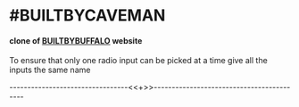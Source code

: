 <h1>#BUILTBYCAVEMAN</h1>
<h4>clone of <a href="https://builtbybuffalo.com/">BUILTBYBUFFALO</a> website</h4>
<p>To ensure that only one radio input can be picked at a time give all the inputs the same name </p>
---------------------------------<<+>>------------------------------------------

